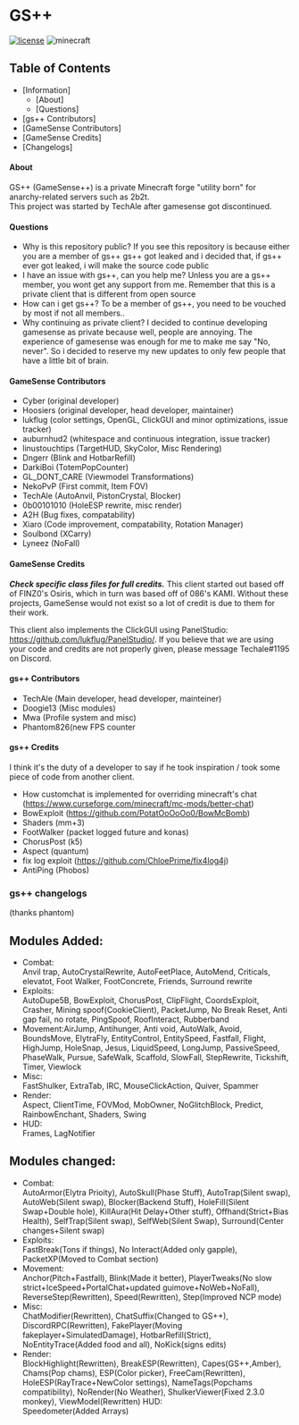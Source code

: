 # GS++
<!-- PROJECT SHIELDS -->
[![license](https://img.shields.io/badge/License-GPL_v3.0-white.svg)](https://github.com/lukflug/gamesense-client/blob/master/LICENSE)
![minecraft](https://img.shields.io/badge/Minecraft-1.12.2-blue.svg)


<!-- TABLE OF CONTENTS -->
## Table of Contents
* [Information]
    * [About]
    * [Questions]
* [gs++ Contributors]
* [GameSense Contributors]
* [GameSense Credits]
* [Changelogs]


<!-- INFORMATION -->

#### About
GS++ (GameSense++) is a private Minecraft forge "utility born" for anarchy-related servers such as 2b2t.<br>
This project was started by TechAle after gamesense got discontinued.<br>

#### Questions
* Why is this repository public? If you see this repository is because either you are a member
of gs++ gs++ got leaked and i decided that, if gs++ ever got leaked, i will make 
the source code public<br>
* I have an issue with gs++, can you help me? Unless you are a gs++ member, you wont get any support from me.
Remember that this is a private client that is different from open source<br>
* How can i get gs++? To be a member of gs++, you need to be vouched by most if not all members..<br>
* Why continuing as private client? I decided to continue developing gamesense as private because well, people are annoying.
The experience of gamesense was enough for me to make me say "No, never". So i decided to reserve my new updates
to only few people that have a little bit of brain.


#### GameSense Contributors
* Cyber (original developer)
* Hoosiers (original developer, head developer, maintainer)
* lukflug (color settings, OpenGL, ClickGUI and minor optimizations, issue tracker)
* auburnhud2 (whitespace and continuous integration, issue tracker)
* linustouchtips (TargetHUD, SkyColor, Misc Rendering)
* Dngerr (Blink and HotbarRefill)
* DarkiBoi (TotemPopCounter) 
* GL_DONT_CARE (Viewmodel Transformations)
* NekoPvP (First commit, Item FOV)
* TechAle (AutoAnvil, PistonCrystal, Blocker)
* 0b00101010 (HoleESP rewrite, misc render)
* A2H (Bug fixes, compatability)
* Xiaro (Code improvement, compatability, Rotation Manager)
* Soulbond (XCarry)
* Lyneez (NoFall)

#### GameSense Credits
***Check specific class files for full credits.***
This client started out based off of FINZ0's Osiris, which in turn was based off of 086's KAMI. 
Without these projects, GameSense would not exist so a lot of credit is due to them for their work.

This client also implements the ClickGUI using PanelStudio: https://github.com/lukflug/PanelStudio/.
If you believe that we are using your code and credits are not properly given, please message Techale#1195 on Discord.


#### gs++ Contributors
* TechAle (Main developer, head developer, mainteiner)
* Doogie13 (Misc modules)
* Mwa (Profile system and misc)
* Phantom826(new FPS counter
#### gs++ Credits
I think it's the duty of a developer to say if he took inspiration / took some piece of code from another client.
* How customchat is implemented for overriding  minecraft's chat (https://www.curseforge.com/minecraft/mc-mods/better-chat)
* BowExploit (https://github.com/PotatOoOoOo0/BowMcBomb)
* Shaders (mm+3)
* FootWalker (packet logged future and konas)
* ChorusPost (k5)
* Aspect (quantum)
* fix log exploit (https://github.com/ChloePrime/fix4log4j)
* AntiPing (Phobos)
### gs++ changelogs
(thanks phantom)
## Modules Added: 
* Combat:<br>Anvil trap, AutoCrystalRewrite, AutoFeetPlace, AutoMend, Criticals, elevatot, Foot Walker, FootConcrete, Friends, Surround rewrite
* Exploits:<br>AutoDupe5B, BowExploit, ChorusPost, ClipFlight, CoordsExploit, Crasher, Mining spoof(CookieClient), PacketJump, No Break Reset, Anti gap fail, no rotate, PingSpoof, RoofInteract, Rubberband
* Movement:AirJump, Antihunger, Anti void, AutoWalk, Avoid, BoundsMove, ElytraFly, EntityControl, EntitySpeed, Fastfall, Flight, HighJump, HoleSnap, Jesus, LiquidSpeed, LongJump, PassiveSpeed, PhaseWalk, Pursue, SafeWalk, Scaffold, SlowFall, StepRewrite, Tickshift, Timer, Viewlock
* Misc:<br>FastShulker, ExtraTab, IRC, MouseClickAction, Quiver, Spammer
* Render:<br>Aspect, ClientTime, FOVMod, MobOwner, NoGlitchBlock, Predict, RainbowEnchant, Shaders, Swing
* HUD:<br>Frames, LagNotifier

## Modules changed:
* Combat:<br>AutoArmor(Elytra Prioity), AutoSkull(Phase Stuff), AutoTrap(Silent swap), AutoWeb(Silent swap), Blocker(Backend Stuff), HoleFill(Silent Swap+Double hole), KillAura(Hit Delay+Other stuff), Offhand(Strict+Bias Health), SelfTrap(Silent swap), SelfWeb(Silent Swap), Surround(Center changes+Silent swap)
* Exploits:<br>FastBreak(Tons if things), No Interact(Added only gapple), PacketXP(Moved to Combat section)
* Movement:<br>Anchor(Pitch+Fastfall), Blink(Made it better), PlayerTweaks(No slow strict+IceSpeed+PortalChat+updated guimove+NoWeb+NoFall), ReverseStep(Rewritten), Speed(Rewritten), Step(Improved NCP mode)
* Misc:<br>ChatModifier(Rewritten), ChatSuffix(Changed to GS++), DiscordRPC(Rewritten), FakePlayer(Moving fakeplayer+SimulatedDamage), HotbarRefill(Strict), NoEntityTrace(Added food and all), NoKick(signs edits)
* Render:<br>BlockHighlight(Rewritten), BreakESP(Rewritten), Capes(GS++,Amber), Chams(Pop chams), ESP(Color picker), FreeCam(Rewritten), HoleESP(RayTrace+NewColor settings), NameTags(Popchams compatibility), NoRender(No Weather), ShulkerViewer(Fixed 2.3.0 monkey), ViewModel(Rewritten)
HUD:<br>Speedometer(Added Arrays)
